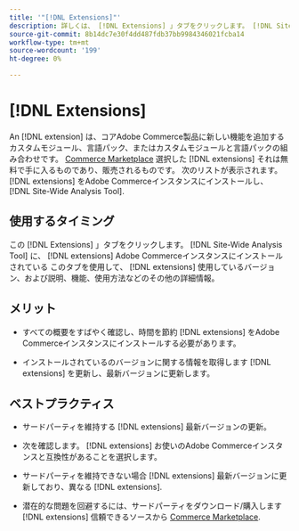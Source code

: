 ```yaml
---
title: '"[!DNL Extensions]"'
description: 詳しくは、 [!DNL Extensions] 」タブをクリックします。 [!DNL Site-Wide Analysis Tool]を使用するタイミング、メリット、ベストプラクティスを説明します。
source-git-commit: 8b14dc7e30f4dd487fdb37bb9984346021fcba14
workflow-type: tm+mt
source-wordcount: '199'
ht-degree: 0%

---
```


# [!DNL Extensions]

An [!DNL extension] は、コアAdobe Commerce製品に新しい機能を追加するカスタムモジュール、言語パック、またはカスタムモジュールと言語パックの組み合わせです。 [Commerce Marketplace](https://marketplace.magento.com/extensions.html) 選択した [!DNL extensions] それは無料で手に入るものであり、販売されるものです。 次のリストが表示されます。 [!DNL extensions] をAdobe Commerceインスタンスにインストールし、 [!DNL Site-Wide Analysis Tool].

## 使用するタイミング

この [!DNL Extensions] 」タブをクリックします。 [!DNL Site-Wide Analysis Tool] に、 [!DNL extensions] Adobe Commerceインスタンスにインストールされている このタブを使用して、 [!DNL extensions] 使用しているバージョン、および説明、機能、使用方法などのその他の詳細情報。

## メリット

* すべての概要をすばやく確認し、時間を節約 [!DNL extensions] をAdobe Commerceインスタンスにインストールする必要があります。

* インストールされているのバージョンに関する情報を取得します [!DNL extensions] を更新し、最新バージョンに更新します。

## ベストプラクティス

* サードパーティを維持する [!DNL extensions] 最新バージョンの更新。

* 次を確認します。 [!DNL extensions] お使いのAdobe Commerceインスタンスと互換性があることを選択します。

* サードパーティを維持できない場合 [!DNL extensions] 最新バージョンに更新しており、異なる [!DNL extensions].

* 潜在的な問題を回避するには、サードパーティをダウンロード/購入します [!DNL extensions] 信頼できるソースから [Commerce Marketplace](https://marketplace.magento.com/extensions.html).

